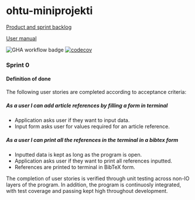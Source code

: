 # ohtu-miniprojekti

[Product and sprint backlog](https://docs.google.com/spreadsheets/d/1uLXQf_AoPL6ly2yu5XrqHldBCUcM7QaakHexxE-Yq5s/edit#gid=0)

[User manual](https://github.com/helinal/ohtu-miniprojekti/blob/main/documentation/user_manual.md)

![GHA workflow badge](https://github.com/helinal/ohtu-miniprojekti/workflows/CI/badge.svg)
[![codecov](https://codecov.io/gh/helinal/ohtu-miniprojekti/graph/badge.svg?token=71GPV9BTFQ)](https://codecov.io/gh/helinal/ohtu-miniprojekti)

### Sprint 0

#### Definition of done

The following user stories are completed according to acceptance criteria:


##### As a user I can add article references by filling a form in terminal
 - Application asks user if they want to input data.
 - Input form asks user for values required for an article reference.

##### As a user I can print all the references in the terminal in a bibtex form
 - Inputted data is kept as long as the program is open.
 - Application asks user if they want to print all references inputted.
 - References are printed to terminal in BibTeX form.

The completion of user stories is verified through unit testing across non-IO layers of the program.
In addition, the program is continuosly integrated, with test coverage and passing kept high throughout development.
